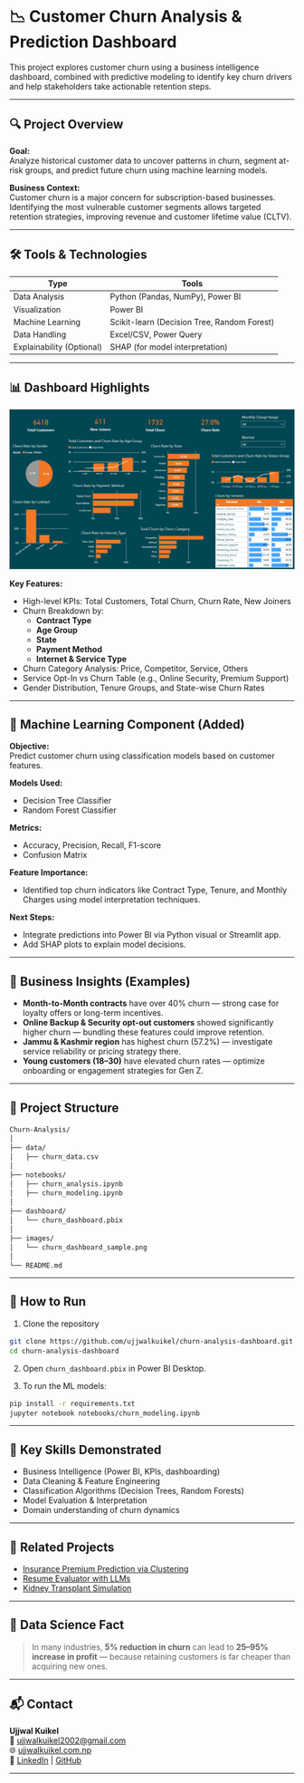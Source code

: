 # 📉 Customer Churn Analysis & Prediction Dashboard

This project explores customer churn using a business intelligence dashboard, combined with predictive modeling to identify key churn drivers and help stakeholders take actionable retention steps.

---

## 🔍 Project Overview

**Goal:**  
Analyze historical customer data to uncover patterns in churn, segment at-risk groups, and predict future churn using machine learning models.

**Business Context:**  
Customer churn is a major concern for subscription-based businesses. Identifying the most vulnerable customer segments allows targeted retention strategies, improving revenue and customer lifetime value (CLTV).

---

## 🛠 Tools & Technologies

| Type                      | Tools                                       |
| ------------------------- | ------------------------------------------- |
| Data Analysis             | Python (Pandas, NumPy), Power BI            |
| Visualization             | Power BI                                    |
| Machine Learning          | Scikit-learn (Decision Tree, Random Forest) |
| Data Handling             | Excel/CSV, Power Query                      |
| Explainability (Optional) | SHAP (for model interpretation)             |

---

## 📊 Dashboard Highlights

![Churn Dashboard](./images/dashboard.png) <!-- Replace with your actual screenshot path -->

**Key Features:**

- High-level KPIs: Total Customers, Total Churn, Churn Rate, New Joiners
- Churn Breakdown by:
  - **Contract Type**
  - **Age Group**
  - **State**
  - **Payment Method**
  - **Internet & Service Type**
- Churn Category Analysis: Price, Competitor, Service, Others
- Service Opt-In vs Churn Table (e.g., Online Security, Premium Support)
- Gender Distribution, Tenure Groups, and State-wise Churn Rates

---

## 🤖 Machine Learning Component (Added)

**Objective:**  
Predict customer churn using classification models based on customer features.

**Models Used:**

- Decision Tree Classifier
- Random Forest Classifier

**Metrics:**

- Accuracy, Precision, Recall, F1-score
- Confusion Matrix

**Feature Importance:**

- Identified top churn indicators like Contract Type, Tenure, and Monthly Charges using model interpretation techniques.

**Next Steps:**

- Integrate predictions into Power BI via Python visual or Streamlit app.
- Add SHAP plots to explain model decisions.

---

## 🧠 Business Insights (Examples)

- **Month-to-Month contracts** have over 40% churn — strong case for loyalty offers or long-term incentives.
- **Online Backup & Security opt-out customers** showed significantly higher churn — bundling these features could improve retention.
- **Jammu & Kashmir region** has highest churn (57.2%) — investigate service reliability or pricing strategy there.
- **Young customers (18–30)** have elevated churn rates — optimize onboarding or engagement strategies for Gen Z.

---

## 📁 Project Structure

```
Churn-Analysis/
│
├── data/
│   ├── churn_data.csv
│
├── notebooks/
│   ├── churn_analysis.ipynb
│   ├── churn_modeling.ipynb
│
├── dashboard/
│   └── churn_dashboard.pbix
│
├── images/
│   └── churn_dashboard_sample.png
│
└── README.md
```

---

## 🚀 How to Run

1. Clone the repository

```bash
git clone https://github.com/ujjwalkuikel/churn-analysis-dashboard.git
cd churn-analysis-dashboard
```

2. Open `churn_dashboard.pbix` in Power BI Desktop.

3. To run the ML models:

```bash
pip install -r requirements.txt
jupyter notebook notebooks/churn_modeling.ipynb
```

---

## 📌 Key Skills Demonstrated

- Business Intelligence (Power BI, KPIs, dashboarding)
- Data Cleaning & Feature Engineering
- Classification Algorithms (Decision Trees, Random Forests)
- Model Evaluation & Interpretation
- Domain understanding of churn dynamics

---

## 📎 Related Projects

- [Insurance Premium Prediction via Clustering](https://github.com/ujjwalkuikel/insurance-premium-clustering)
- [Resume Evaluator with LLMs](https://github.com/ujjwalkuikel/resume-evaluator-llm)
- [Kidney Transplant Simulation](https://github.com/ujjwalkuikel/kidney-transplant-sim)

---

## 🧠 Data Science Fact

> In many industries, **5% reduction in churn** can lead to **25–95% increase in profit** — because retaining customers is far cheaper than acquiring new ones.

---

## 📬 Contact

**Ujjwal Kuikel**  
📧 ujjwalkuikel2002@gmail.com  
🌐 [ujjwalkuikel.com.np](http://ujjwalkuikel.com.np)  
📇 [LinkedIn](https://linkedin.com/in/ujjwalkuikel) | [GitHub](https://github.com/ujjwalkuikel)

---
